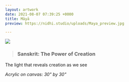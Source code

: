 ```yaml
---
layout: artwork
date: 2021-08-07 07:39:25 +0000
title: Māyā
preview: https://nidhi.studio/uploads/Maya_preview.jpg

---
```

![](https://nidhi.studio/uploads/Maya_wm.jpg)

> ### Sanskrit: The Power of Creation

The light that reveals creation as we see

_Acrylic on canvas: 30" by 30"_

